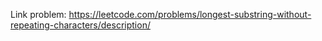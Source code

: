 Link problem: https://leetcode.com/problems/longest-substring-without-repeating-characters/description/